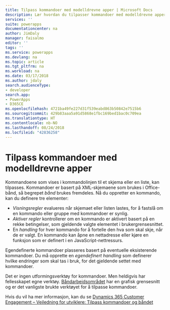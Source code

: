 ```yaml
---
title: Tilpass kommandoer med modelldrevne apper | Microsoft Docs
description: Lær hvordan du tilpasser kommandoer med modelldrevne apper
services: ''
suite: powerapps
documentationcenter: na
author: JimDaly
manager: faisalmo
editor: ''
tags: ''
ms.service: powerapps
ms.devlang: na
ms.topic: article
ms.tgt_pltfrm: na
ms.workload: na
ms.date: 03/17/2018
ms.author: jdaly
search.audienceType:
- developer
search.app:
- PowerApps
- D365CE
ms.openlocfilehash: 4721ba49fe227d31f539eabd863b50842e7515b6
ms.sourcegitcommit: 429b83aaa5a91d5868e1fbc169bed1bac0c709ea
ms.translationtype: HT
ms.contentlocale: nb-NO
ms.lasthandoff: 08/24/2018
ms.locfileid: "42836258"
---
```

# <a name="customize-commands-with-model-driven-apps"></a>Tilpass kommandoer med modelldrevne apper 

Kommandoene som vises i kommandolinjen til et skjema eller en liste, kan tilpasses. Kommandoer er basert på XML-skjemaene som brukes i Office-bånd, så begrepet *bånd* brukes fremdeles. Nå du oppretter en kommando, kan du definere tre elementer:

- *Visningsregler* evalueres når skjemaet eller listen lastes, for å fastslå om en kommando eller gruppe med kommandoer er synlig.
- *Aktiver regler* kontrollerer om en kommando er aktivert basert på en rekke betingelser, som gjeldende valgte elementet i brukergrensesnittet.
- En *handling* for hver kommando for å fortelle den hva som skal skje, når de er valgt. En kommando kan åpne en nettadresse eller kjøre en funksjon som er definert i en JavaScript-nettressurs.

Egendefinerte kommandoer plasseres basert på eventuelle eksisterende kommandoer. Du må opprette en *egendefinert handling* som definerer hvilke endringer som skal tas i bruk, for det gjeldende settet med kommandoer. 

Det er ingen utformingsverktøy for kommandoer. Men heldigvis har fellesskapet egne verktøy. [Båndarbeidsområdet](http://www.develop1.net/public/rwb/ribbonworkbench.aspx) har en grafisk grensesnitt og er det vanligste brukte verktøyet for å tilpasse kommandoer.

Hvis du vil ha mer informasjon, kan du se [Dynamics 365 Customer Engagement – Veiledning for utviklere: Tilpass kommandoer og båndet](/dynamics365/customer-engagement/developer/customize-dev/customize-commands-ribbon)


